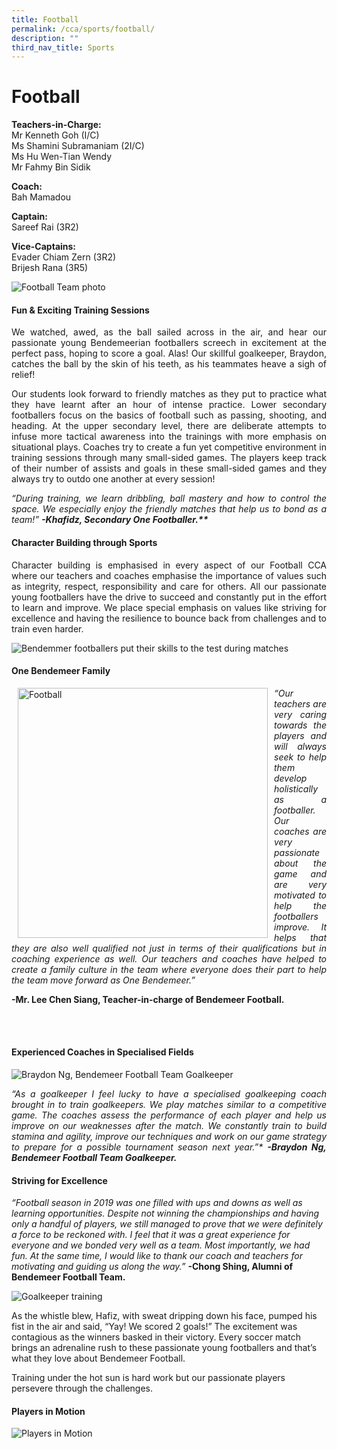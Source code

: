 ```yaml
---
title: Football
permalink: /cca/sports/football/
description: ""
third_nav_title: Sports
---
```

# Football

**Teachers-in-Charge:** <br>
Mr Kenneth Goh (I/C) <br>
Ms Shamini Subramaniam (2I/C) <br>
Ms Hu Wen-Tian Wendy <br>
Mr Fahmy Bin Sidik

**Coach:** <br>
Bah Mamadou

**Captain:** <br>
Sareef Rai (3R2)

**Vice-Captains:** <br>
Evader Chiam Zern (3R2) <br>
Brijesh Rana (3R5)

![Football Team photo](/images/Cca/football-01-1024x497.png)

#### Fun & Exciting Training Sessions

<p style="text-align:justify">We watched, awed, as the ball sailed across in the air, and hear our passionate young Bendemeerian footballers screech in excitement at the perfect pass, hoping to score a goal. Alas! Our skillful goalkeeper, Braydon, catches the ball by the skin of his teeth, as his teammates heave a sigh of relief!</p>

<p style="text-align:justify">Our students look forward to friendly matches as they put to practice what they have learnt after an hour of intense practice. Lower secondary footballers focus on the basics of football such as passing, shooting, and heading. At the upper secondary level, there are deliberate attempts to infuse more tactical awareness into the trainings with more emphasis on situational plays. Coaches try to create a fun yet competitive environment in training sessions through many small-sided games. The players keep track of their number of assists and goals in these small-sided games and they always try to outdo one another at every session!</p>

<p style="text-align:justify; font-style:italic">“During training, we learn dribbling, ball mastery and how to control the space. We especially enjoy the friendly matches that help us to bond as a team!” <b>-Khafidz, Secondary One Footballer.**</b></p>

#### Character Building through Sports

<p style="text-align:justify">Character building is emphasised in every aspect of our Football CCA where our teachers and coaches emphasise the importance of values such as integrity, respect, responsibility and care for others. All our passionate young footballers have the drive to succeed and constantly put in the effort to learn and improve. We place special emphasis on values like striving for excellence and having the resilience to bounce back from challenges and to train even harder.</p>

![Bendemmer footballers put their skills to the test during matches](/images/Cca/football-02-768x588.png)

#### One Bendemeer Family

<p style="float:left; margin: 0 10px">
<img src="/images/Cca/football-03-e1627316094881-704x1024.png" alt="Football" style="width:400px" /></p>
<p style="text-align:justify">

<p style="text-align:justify; font-style:italic">“Our teachers are very caring towards the players and will always seek to help them develop holistically as a footballer. Our coaches are very passionate about the game and are very motivated to help the footballers improve. It helps that they are also well qualified not just in terms of their qualifications but in coaching experience as well. Our teachers and coaches have helped to create a family culture in the team where everyone does their part to help the team move forward as One Bendemeer.”</p>

**-Mr. Lee Chen Siang, Teacher-in-charge of Bendemeer Football.** 
	</p>
<br>
<br>

#### Experienced Coaches in Specialised Fields

![Braydon Ng, Bendemeer Football Team Goalkeeper](/images/Cca/football-04-e1627316282738-768x504.png)

<p style="text-align:justify; font-style:italic">“As a goalkeeper I feel lucky to have a specialised goalkeeping coach brought in to train goalkeepers. We play matches similar to a competitive game. The coaches assess the performance of each player and help us improve on our weaknesses after the match. We constantly train to build stamina and agility, improve our techniques and work on our game strategy to prepare for a possible tournament season next year.”*   <b>-Braydon Ng, Bendemeer Football Team Goalkeeper.</b></p>

#### Striving for Excellence

*“Football season in 2019 was one filled with ups and downs as well as learning opportunities. Despite not winning the championships and having only a handful of players, we still managed to prove that we were definitely a force to be reckoned with. I feel that it was a great experience for everyone and we bonded very well as a team. Most importantly, we had fun. At the same time, I would like to thank our coach and teachers for motivating and guiding us along the way.”* **-Chong Shing, Alumni of Bendemeer Football Team.**

![Goalkeeper training](/images/Cca/football-05-e1627316395517.png)

As the whistle blew, Hafiz, with sweat dripping down his face, pumped his fist in the air and said, “Yay! We scored 2 goals!” The excitement was contagious as the winners basked in their victory. Every soccer match brings an adrenaline rush to these passionate young footballers and that’s what they love about Bendemeer Football.

Training under the hot sun is hard work but our passionate players persevere through the challenges.

#### Players in Motion

![Players in Motion](/images/Cca/football-06.png)